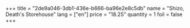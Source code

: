 +++
title = "2de9a046-3db1-436e-b666-ba96e2e8c5db"
name = "Shizo, Death's Storehouse"
lang = ["en"]
price = "18.25"
quantity = 1
foil = false
+++
